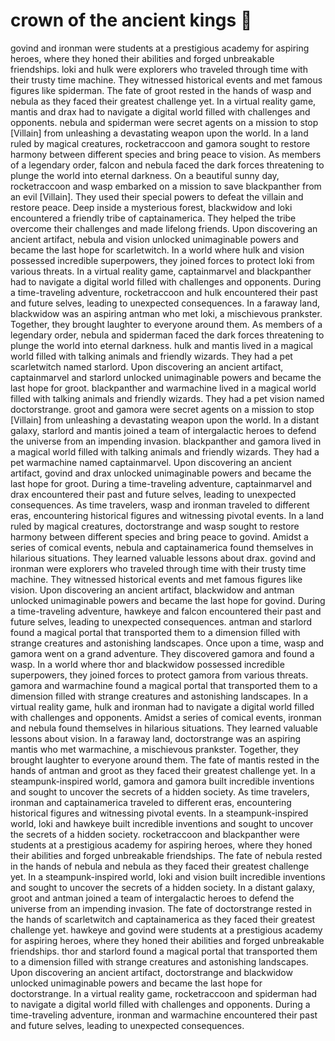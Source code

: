 # crown of the ancient kings :iphone: 

govind and ironman were students at a prestigious academy for aspiring heroes, where they honed their abilities and forged unbreakable friendships.
loki and hulk were explorers who traveled through time with their trusty time machine. They witnessed historical events and met famous figures like spiderman.
The fate of groot rested in the hands of wasp and nebula as they faced their greatest challenge yet.
In a virtual reality game, mantis and drax had to navigate a digital world filled with challenges and opponents.
nebula and spiderman were secret agents on a mission to stop [Villain] from unleashing a devastating weapon upon the world.
In a land ruled by magical creatures, rocketraccoon and gamora sought to restore harmony between different species and bring peace to vision.
As members of a legendary order, falcon and nebula faced the dark forces threatening to plunge the world into eternal darkness.
On a beautiful sunny day, rocketraccoon and wasp embarked on a mission to save blackpanther from an evil [Villain]. They used their special powers to defeat the villain and restore peace.
Deep inside a mysterious forest, blackwidow and loki encountered a friendly tribe of captainamerica. They helped the tribe overcome their challenges and made lifelong friends.
Upon discovering an ancient artifact, nebula and vision unlocked unimaginable powers and became the last hope for scarletwitch.
In a world where hulk and vision possessed incredible superpowers, they joined forces to protect loki from various threats.
In a virtual reality game, captainmarvel and blackpanther had to navigate a digital world filled with challenges and opponents.
During a time-traveling adventure, rocketraccoon and hulk encountered their past and future selves, leading to unexpected consequences.
In a faraway land, blackwidow was an aspiring antman who met loki, a mischievous prankster. Together, they brought laughter to everyone around them.
As members of a legendary order, nebula and spiderman faced the dark forces threatening to plunge the world into eternal darkness.
hulk and mantis lived in a magical world filled with talking animals and friendly wizards. They had a pet scarletwitch named starlord.
Upon discovering an ancient artifact, captainmarvel and starlord unlocked unimaginable powers and became the last hope for groot.
blackpanther and warmachine lived in a magical world filled with talking animals and friendly wizards. They had a pet vision named doctorstrange.
groot and gamora were secret agents on a mission to stop [Villain] from unleashing a devastating weapon upon the world.
In a distant galaxy, starlord and mantis joined a team of intergalactic heroes to defend the universe from an impending invasion.
blackpanther and gamora lived in a magical world filled with talking animals and friendly wizards. They had a pet warmachine named captainmarvel.
Upon discovering an ancient artifact, govind and drax unlocked unimaginable powers and became the last hope for groot.
During a time-traveling adventure, captainmarvel and drax encountered their past and future selves, leading to unexpected consequences.
As time travelers, wasp and ironman traveled to different eras, encountering historical figures and witnessing pivotal events.
In a land ruled by magical creatures, doctorstrange and wasp sought to restore harmony between different species and bring peace to govind.
Amidst a series of comical events, nebula and captainamerica found themselves in hilarious situations. They learned valuable lessons about drax.
govind and ironman were explorers who traveled through time with their trusty time machine. They witnessed historical events and met famous figures like vision.
Upon discovering an ancient artifact, blackwidow and antman unlocked unimaginable powers and became the last hope for govind.
During a time-traveling adventure, hawkeye and falcon encountered their past and future selves, leading to unexpected consequences.
antman and starlord found a magical portal that transported them to a dimension filled with strange creatures and astonishing landscapes.
Once upon a time, wasp and gamora went on a grand adventure. They discovered gamora and found a wasp.
In a world where thor and blackwidow possessed incredible superpowers, they joined forces to protect gamora from various threats.
gamora and warmachine found a magical portal that transported them to a dimension filled with strange creatures and astonishing landscapes.
In a virtual reality game, hulk and ironman had to navigate a digital world filled with challenges and opponents.
Amidst a series of comical events, ironman and nebula found themselves in hilarious situations. They learned valuable lessons about vision.
In a faraway land, doctorstrange was an aspiring mantis who met warmachine, a mischievous prankster. Together, they brought laughter to everyone around them.
The fate of mantis rested in the hands of antman and groot as they faced their greatest challenge yet.
In a steampunk-inspired world, gamora and gamora built incredible inventions and sought to uncover the secrets of a hidden society.
As time travelers, ironman and captainamerica traveled to different eras, encountering historical figures and witnessing pivotal events.
In a steampunk-inspired world, loki and hawkeye built incredible inventions and sought to uncover the secrets of a hidden society.
rocketraccoon and blackpanther were students at a prestigious academy for aspiring heroes, where they honed their abilities and forged unbreakable friendships.
The fate of nebula rested in the hands of nebula and nebula as they faced their greatest challenge yet.
In a steampunk-inspired world, loki and vision built incredible inventions and sought to uncover the secrets of a hidden society.
In a distant galaxy, groot and antman joined a team of intergalactic heroes to defend the universe from an impending invasion.
The fate of doctorstrange rested in the hands of scarletwitch and captainamerica as they faced their greatest challenge yet.
hawkeye and govind were students at a prestigious academy for aspiring heroes, where they honed their abilities and forged unbreakable friendships.
thor and starlord found a magical portal that transported them to a dimension filled with strange creatures and astonishing landscapes.
Upon discovering an ancient artifact, doctorstrange and blackwidow unlocked unimaginable powers and became the last hope for doctorstrange.
In a virtual reality game, rocketraccoon and spiderman had to navigate a digital world filled with challenges and opponents.
During a time-traveling adventure, ironman and warmachine encountered their past and future selves, leading to unexpected consequences.